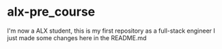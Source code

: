 # alx-pre_course
I'm now a ALX student, this is my first repository as a full-stack engineer
I just made some changes here in the README.md
